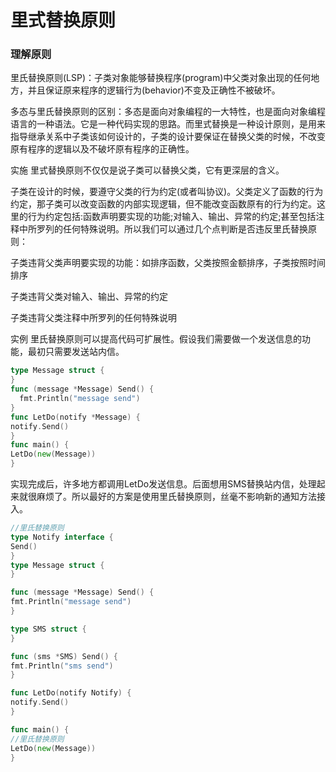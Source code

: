 # 里式替换原则
### 理解原则
里氏替换原则(LSP)：子类对象能够替换程序(program)中父类对象出现的任何地方，并且保证原来程序的逻辑行为(behavior)不变及正确性不被破坏。

多态与里氏替换原则的区别：多态是面向对象编程的一大特性，也是面向对象编程语言的一种语法。它是一种代码实现的思路。而里式替换是一种设计原则，是用来指导继承关系中子类该如何设计的，子类的设计要保证在替换父类的时候，不改变原有程序的逻辑以及不破坏原有程序的正确性。

实施
里式替换原则不仅仅是说子类可以替换父类，它有更深层的含义。

子类在设计的时候，要遵守父类的行为约定(或者叫协议)。父类定义了函数的行为约定，那子类可以改变函数的内部实现逻辑，但不能改变函数原有的行为约定。这里的行为约定包括:函数声明要实现的功能;对输入、输出、异常的约定;甚至包括注释中所罗列的任何特殊说明。所以我们可以通过几个点判断是否违反里氏替换原则：

子类违背父类声明要实现的功能：如排序函数，父类按照金额排序，子类按照时间排序

子类违背父类对输入、输出、异常的约定

子类违背父类注释中所罗列的任何特殊说明

实例
里氏替换原则可以提高代码可扩展性。假设我们需要做一个发送信息的功能，最初只需要发送站内信。
```go
type Message struct {
}
func (message *Message) Send() {
  fmt.Println("message send")
}
func LetDo(notify *Message) {
notify.Send()
}
func main() {
LetDo(new(Message))
}
```

实现完成后，许多地方都调用LetDo发送信息。后面想用SMS替换站内信，处理起来就很麻烦了。所以最好的方案是使用里氏替换原则，丝毫不影响新的通知方法接入。

```go
//里氏替换原则
type Notify interface {
Send()
}
type Message struct {
}

func (message *Message) Send() {
fmt.Println("message send")
}

type SMS struct {
}

func (sms *SMS) Send() {
fmt.Println("sms send")
}

func LetDo(notify Notify) {
notify.Send()
}

func main() {
//里氏替换原则
LetDo(new(Message))
}
```